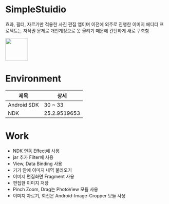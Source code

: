 # SimpleStuidio

효과, 필터, 자르기만 적용한 사진 편집 앱이며 이전에 외주로 진행한 이미지 에디터 프로젝트는 저작권 문제로 개인계정으로 못 올리기 때문에 간단하게 새로 구축함

<a href="https://play.google.com/store/apps/details?id=com.overlay0110.simplestuidio"><img src="https://play.google.com/intl/en_us/badges/static/images/badges/en_badge_web_generic.png" height="70"></a>

# Environment
|제목|상세|
|------|---|
|Android SDK|30 ~ 33|
|NDK|25.2.9519653|

# Work
* NDK 연동 Effect에 사용
* jar 추가 Filter에 사용
* View, Data Binding 사용
* 기기 안에 이미지 내역 불러오기
* 이미지 편집화면 Fragment 사용
* 편집한 이미지 저장
* Pinch Zoom, Drag는 PhotoView 모듈 사용
* 이미지 자르기, 회전은 Android-Image-Cropper 모듈 사용

